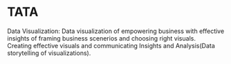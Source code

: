 # TATA
Data Visualization:
Data visualization of empowering business with effective insights of framing business scenerios and choosing right visuals.  
Creating effective visuals and communicating Insights and Analysis(Data storytelling of visualizations).  
